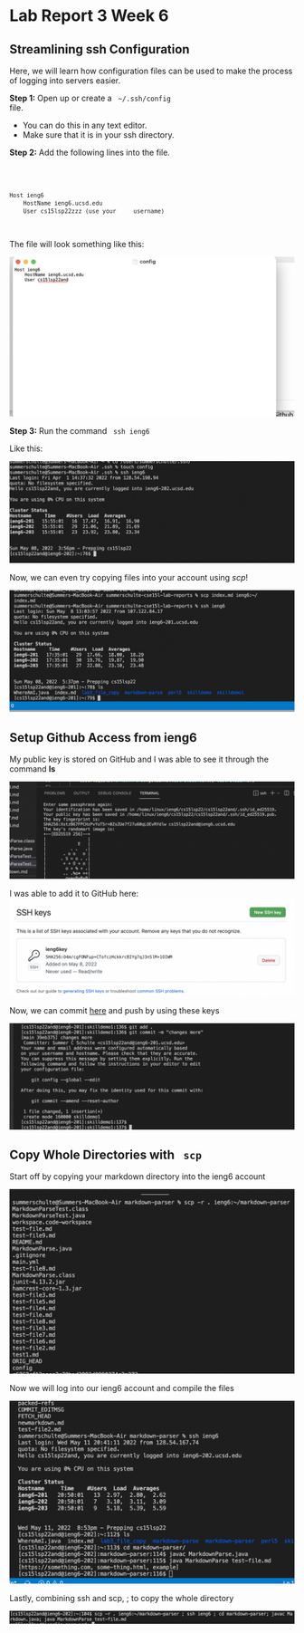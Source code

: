 # Lab Report 3 Week 6
## **Streamlining ssh Configuration**
Here, we will learn how configuration files can be used to make the process of logging into servers easier.

**Step 1:** Open up or create a <code> ~/.ssh/config </code> file.

- You can do this in any text editor.
- Make sure that it is in your ssh directory.

**Step 2:** Add the following lines into the file.

<code>

    Host ieng6
        HostName ieng6.ucsd.edu
        User cs15lsp22zzz (use your     username)
</code>


The file will look something like this:


![Image](file.png)


**Step 3:** Run the command <code> ssh ieng6 </code> 

Like this:

![Image](command.png)

Now, we can even try copying files into your account using *scp*!


![Image](terminal.png)


## **Setup Github Access from ieng6**

My public key is stored on GitHub and I was able to see it through the command **ls**

![Image](locationofkeys.png)

I was able to add it to GitHub here:
![Image](keysgit.png)

Now, we can commit [here](https://github.com/summerschulte/skilldemo2/commit/a74e40b2d356ab4253923bcd43257724a1dcad77) and push by using these keys

![Image](commit.png)





## **Copy Whole Directories with <code> scp </code>** 

Start off by copying your markdown directory into the ieng6 account 

![Image](copy.png)

Now we will log into our ieng6 account and compile the files 

![Image](logging.png)


Lastly, combining ssh and scp, ; to copy the whole directory 

![Image](bigline.png)



